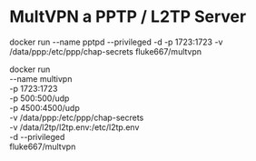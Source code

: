 # MultVPN a PPTP / L2TP Server

docker run --name pptpd --privileged -d -p 1723:1723 -v /data/ppp:/etc/ppp/chap-secrets fluke667/multvpn

docker run \
    --name multivpn \
    -p 1723:1723 \
    -p 500:500/udp \
    -p 4500:4500/udp \
    -v /data/ppp:/etc/ppp/chap-secrets \
    -v /data/l2tp/l2tp.env:/etc/l2tp.env \
    -d --privileged \
    fluke667/multvpn
